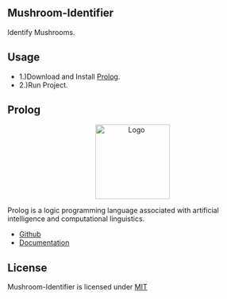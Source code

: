 ## Mushroom-Identifier

Identify Mushrooms.

## Usage

* 1.)Download and Install [Prolog](https://www.swi-prolog.org/Download.html).
* 2.)Run Project.

## Prolog

<p align="center"><img src="https://i.imgur.com/CCcwlYH.png" width="150px" height="auto" alt="Logo"></a></p>

Prolog is a logic programming language associated with artificial intelligence and computational linguistics.

* [Github](https://github.com/SWI-Prolog)
* [Documentation](https://www.swi-prolog.org/pldoc/doc_for?object=manual)

## License

Mushroom-Identifier is licensed under [MIT](https://choosealicense.com/licenses/mit/)
